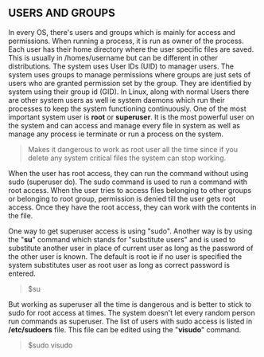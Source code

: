 ## USERS AND GROUPS

  In every OS, there's users and groups which is mainly for access and permissions. When running a process, it is run as owner of the process. Each user has their home directory where the user specific files are saved. This is usually in /homes/username but can be different in other distributions.
  The system uses User IDs \(UID\) to manager users. The system uses groups to manage permissions where groups are just sets of users who are granted permission set by the group. They are identified by system using their group id \(GID\).
  In Linux, along with normal Users there are other system users as well ie system daemons which run their processes to keep the system functioning continuously. One of the most important system user is **root** or **superuser**. It is the most powerful user on the system and can access and manage every file in system as well as manage any process ie terminate or run a process on the system.
> Makes it dangerous to work as root user all the time since if you delete any system critical files the system can stop working.

  When the user has root access, they can run the command without using sudo \(superuser do\). The sudo command is used to run a command with root access. When the user tries to access files belonging to other groups or belonging to root group, permission is denied till the user gets root access. Once they have the root access, they can work with the contents in the file.

  One way to get superuser access is using "sudo". Another way is by using the "**su**" command which stands for "substitute users" and is used to substitute another user in place of current user as long as the password of the other user is known. The default is root ie if no user is specified the system substitutes user as root user as long as correct password is entered.
> $su

  But working as superuser all the time is dangerous and is better to stick to sudo for root access at times. The system doesn't let every random person run commands as superuser. The list of users with sudo access is listed in **/etc/sudoers** file. This file can be edited using the "**visudo**" command.
> $sudo visudo
  
